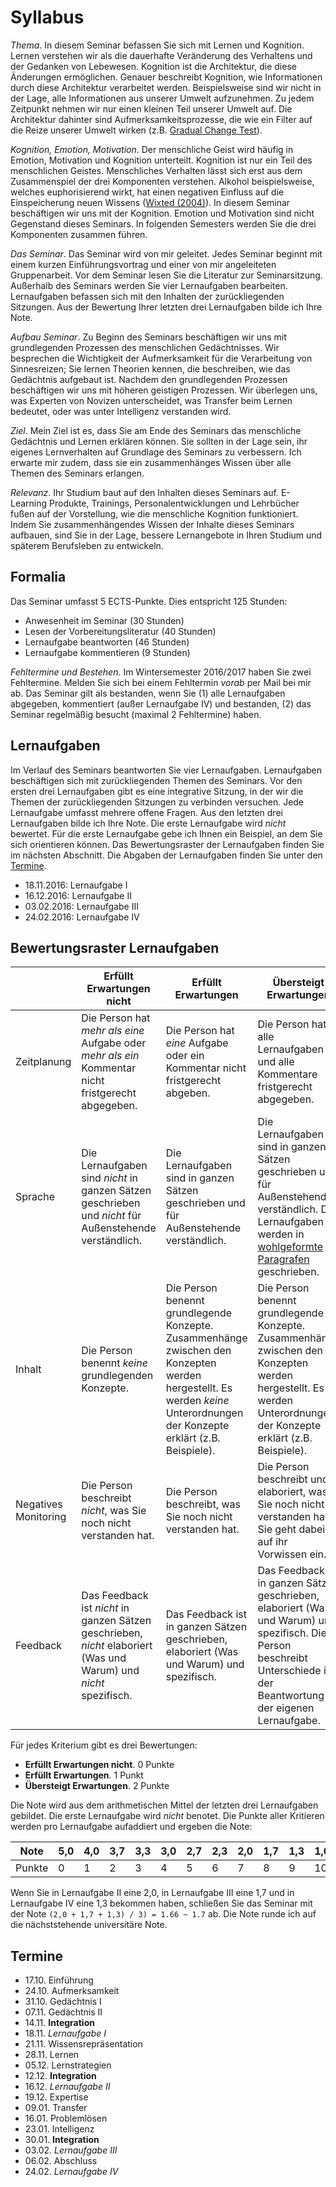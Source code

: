 # Syllabus

*Thema*. In diesem Seminar befassen Sie sich mit Lernen und Kognition. Lernen verstehen wir als die dauerhafte Veränderung des Verhaltens und der Gedanken von Lebewesen. Kognition ist die Architektur, die diese Änderungen ermöglichen. Genauer beschreibt Kognition, wie Informationen durch diese Architektur verarbeitet werden. Beispielsweise sind wir nicht in der Lage, alle Informationen aus unserer Umwelt aufzunehmen. Zu jedem Zeitpunkt nehmen wir nur einen kleinen Teil unserer Umwelt auf. Die Architektur dahinter sind Aufmerksamkeitsprozesse, die wie ein Filter auf die Reize unserer Umwelt wirken (z.B. [Gradual Change Test](https://www.youtube.com/watch?v=1nL5ulsWMYc)).

*Kognition, Emotion, Motivation*. Der menschliche Geist wird häufig in Emotion, Motivation und Kognition unterteilt. Kognition ist nur ein Teil des menschlichen Geistes. Menschliches Verhalten lässt sich erst aus dem Zusammenspiel der drei Komponenten verstehen. Alkohol beispielsweise, welches euphorisierend wirkt, hat einen negativen Einfluss auf die Einspeicherung neuen Wissens ([Wixted (2004)](http://amygdala.psychdept.arizona.edu/Jclub/Wixted_2004.pdf)). In diesem Seminar beschäftigen wir uns mit der Kognition. Emotion und Motivation sind nicht Gegenstand dieses Seminars. In folgenden Semesters werden Sie die drei Komponenten zusammen führen. 

*Das Seminar*. Das Seminar wird von mir geleitet. Jedes Seminar beginnt mit einem kurzen Einführungsvortrag und einer von mir angeleiteten Gruppenarbeit. Vor dem Seminar lesen Sie die Literatur zur Seminarsitzung. Außerhalb des Seminars werden Sie vier Lernaufgaben bearbeiten. Lernaufgaben befassen sich mit den Inhalten der zurückliegenden Sitzungen. Aus der Bewertung Ihrer letzten drei Lernaufgaben bilde ich Ihre Note. 

*Aufbau Seminar*. Zu Beginn des Seminars beschäftigen wir uns mit grundlegenden Prozessen des menschlichen Gedächtnisses. Wir besprechen die Wichtigkeit der Aufmerksamkeit für die Verarbeitung von Sinnesreizen; Sie lernen Theorien kennen, die beschreiben, wie das Gedächtnis aufgebaut ist. Nachdem den grundlegenden Prozessen beschäftigen wir uns mit höheren geistigen Prozessen. Wir überlegen uns, was Experten von Novizen unterscheidet, was Transfer beim Lernen bedeutet, oder was unter Intelligenz verstanden wird.

*Ziel*. Mein Ziel ist es, dass Sie am Ende des Seminars das menschliche Gedächtnis und Lernen erklären können. Sie sollten in der Lage sein, ihr eigenes Lernverhalten auf Grundlage des Seminars zu verbessern. Ich erwarte mir zudem, dass sie ein zusammenhänges Wissen über alle Themen des Seminars erlangen.

*Relevanz*. Ihr Studium baut auf den Inhalten dieses Seminars auf. E-Learning Produkte, Trainings, Personalentwicklungen und Lehrbücher fußen auf der Vorstellung, wie die menschliche Kognition funktioniert. Indem Sie zusammenhängendes Wissen der Inhalte dieses Seminars aufbauen, sind Sie in der Lage, bessere Lernangebote in Ihren Studium und späterem Berufsleben zu entwickeln.

## Formalia

Das Seminar umfasst 5 ECTS-Punkte. Dies entspricht 125 Stunden:

* Anwesenheit im Seminar (30 Stunden)
* Lesen der Vorbereitungsliteratur (40 Stunden)
* Lernaufgabe beantworten (46 Stunden)
* Lernaufgabe kommentieren (9 Stunden)

*Fehltermine und Bestehen*. Im Wintersemester 2016/2017 haben Sie zwei Fehltermine. Melden Sie sich bei einem Fehltermin *vorab* per Mail bei mir ab. Das Seminar gilt als bestanden, wenn Sie (1) alle Lernaufgaben abgegeben, kommentiert (außer Lernaufgabe IV) und bestanden, (2) das Seminar regelmäßig besucht (maximal 2 Fehltermine) haben.

## Lernaufgaben

Im Verlauf des Seminars beantworten Sie vier Lernaufgaben. Lernaufgaben beschäftigen sich mit zurückliegenden Themen des Seminars. Vor den ersten drei Lernaufgaben gibt es eine integrative Sitzung, in der wir die Themen der zurückliegenden Sitzungen zu verbinden versuchen. Jede Lernaufgabe umfasst mehrere offene Fragen. Aus den letzten drei Lernaufgaben bilde ich Ihre Note. Die erste Lernaufgabe wird *nicht* bewertet. Für die erste Lernaufgabe gebe ich Ihnen ein Beispiel, an dem Sie sich orientieren können. Das Bewertungsraster der Lernaufgaben finden Sie im nächsten Abschnitt. Die Abgaben der Lernaufgaben finden Sie unter den [Termine](##Termine).  

*   18.11.2016: Lernaufgabe I
*   16.12.2016: Lernaufgabe II
*   03.02.2016: Lernaufgabe III
*   24.02.2016: Lernaufgabe IV

## Bewertungsraster Lernaufgaben


|                      | Erfüllt Erwartungen nicht                                                                                   | Erfüllt Erwartungen                                                                                                                                                      | Übersteigt Erwartungen                                                                                                                                                                             |
|----------------------|-------------------------------------------------------------------------------------------------------------|--------------------------------------------------------------------------------------------------------------------------------------------------------------------------|----------------------------------------------------------------------------------------------------------------------------------------------------------------------------------------------------|
| Zeitplanung          | Die Person hat *mehr als eine* Aufgabe oder *mehr als ein* Kommentar nicht fristgerecht abgegeben.              | Die Person hat *eine* Aufgabe oder ein Kommentar nicht fristgerecht abgeben.                                                                                               | Die Person hat alle Lernaufgaben und alle Kommentare fristgerecht abgegeben.                                                                                                                       |
| Sprache              | Die Lernaufgaben sind *nicht* in ganzen Sätzen geschrieben und *nicht* für Außenstehende verständlich.          | Die Lernaufgaben sind in ganzen Sätzen geschrieben und für Außenstehende verständlich.                                                                                   | Die Lernaufgaben sind in ganzen Sätzen geschrieben und für Außenstehende verständlich. Die Lernaufgaben werden in [wohlgeformte Paragrafen](http://www.wikihow.com/Write-a-Paragraph) geschrieben. |
| Inhalt               | Die Person benennt *keine* grundlegenden Konzepte.                                                            | Die Person benennt grundlegende Konzepte. Zusammenhänge zwischen den Konzepten werden hergestellt. Es werden *keine* Unterordnungen der Konzepte erklärt (z.B. Beispiele). | Die Person benennt grundlegende Konzepte. Zusammenhänge zwischen den Konzepten werden hergestellt. Es werden Unterordnungen der Konzepte erklärt (z.B. Beispiele).                                 |
| Negatives Monitoring | Die Person beschreibt *nicht*, was Sie noch nicht verstanden hat.                                             | Die Person beschreibt, was Sie noch nicht verstanden hat.                                                                                                                | Die Person beschreibt und elaboriert, was Sie noch nicht verstanden hat. Sie geht dabei auf ihr Vorwissen ein.                                                                                     |
| Feedback             | Das Feedback ist *nicht* in ganzen Sätzen geschrieben, *nicht* elaboriert (Was und Warum) und *nicht* spezifisch. | Das Feedback ist in ganzen Sätzen geschrieben, elaboriert (Was und Warum) und spezifisch.                                                                                | Das Feedback ist in ganzen Sätzen geschrieben, elaboriert (Was und Warum) und spezifisch. Die Person beschreibt Unterschiede in der Beantwortung der eigenen Lernaufgabe.                          |

Für jedes Kriterium gibt es drei Bewertungen:

* **Erfüllt Erwartungen nicht**. 0 Punkte
* **Erfüllt Erwartungen**. 1 Punkt
* **Übersteigt Erwartungen**. 2 Punkte

Die Note wird aus dem arithmetischen Mittel der letzten drei Lernaufgaben gebildet. Die erste Lernaufgabe wird *nicht* benotet. Die Punkte aller Kritieren werden pro Lernaufgabe aufaddiert und ergeben die Note:


|  Note 	|  5,0 | 4,0 	|  3,7 	|  3,3 	|  3,0 	|  2,7 	|  2,3 	|  2,0 	|  1,7 	|  1,3 	|  1,0 	|
|---	|---	|--- |---	|---	|---	|---	|---	|---	|---	|---	|---	|
|   Punkte	|  0 |  1	|   2	|   3	|   4	|   5	|   6	|   7	|  8 	|   9	|   10	|


Wenn Sie in Lernaufgabe II eine 2,0, in Lernaufgabe III eine 1,7 und in Lernaufgabe IV eine 1,3 bekommen haben, schließen Sie das Seminar mit der Note `(2,0 + 1,7 + 1,3) / 3) = 1.66 ~ 1.7` ab. Die Note runde ich auf die nächststehende universitäre Note.

## Termine

* 17.10. Einführung
* 24.10. Aufmerksamkeit
* 31.10. Gedächtnis I
* 07.11. Gedächtnis II
* 14.11. **Integration**
* 18.11. *Lernaufgabe I*
* 21.11. Wissensrepräsentation
* 28.11. Lernen
* 05.12. Lernstrategien
* 12.12. **Integration**
* 16.12. *Lernaufgabe II*
* 19.12. Expertise
* 09.01. Transfer
* 16.01. Problemlösen
* 23.01. Intelligenz
* 30.01. **Integration**
* 03.02. *Lernaufgabe III*
* 06.02. Abschluss
* 24.02. *Lernaufgabe IV*